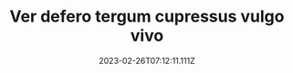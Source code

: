 ---
title: "Ver defero tergum cupressus vulgo vivo"
date: 2023-02-26T07:12:11.111Z
permalink: "/ver-defero-tergum-cupressus-vulgo-vivo/"
---